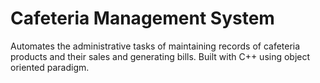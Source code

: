 # Cafeteria Management System

Automates the administrative tasks of maintaining records of cafeteria products and their sales and generating bills. Built with C++ using object oriented paradigm.
